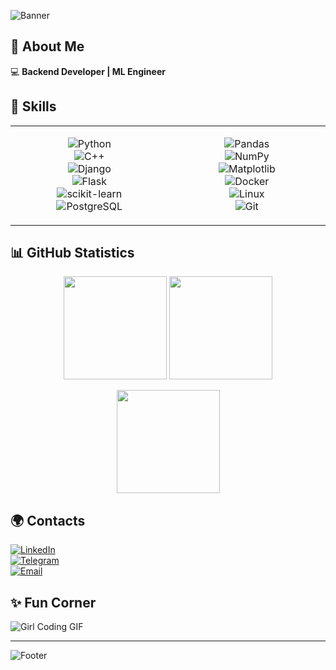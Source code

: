<!-- Profil banner -->
![Banner](https://capsule-render.vercel.app/api?type=waving&color=gradient&height=200&section=header&text=👋%20Salom,%20men%20Zuhra!&fontSize=40&animation=fadeIn&fontAlignY=35&desc=Backend%20Developer%20%7C%20ML%20Engineer&descAlignY=55&descAlign=50)
## 🎯 About Me  
💻 **Backend Developer | ML Engineer**  


## 🔧 Skills  

<table align="center">
<tr>
<td align="center" width="250">
  
![Python](https://img.shields.io/badge/Python-3776AB?style=for-the-badge&logo=python&logoColor=white)  
![C++](https://img.shields.io/badge/C++-00599C?style=for-the-badge&logo=cplusplus&logoColor=white)  
![Django](https://img.shields.io/badge/Django-092E20?style=for-the-badge&logo=django&logoColor=white)  
![Flask](https://img.shields.io/badge/Flask-000000?style=for-the-badge&logo=flask&logoColor=white)  
![scikit-learn](https://img.shields.io/badge/scikit--learn-F7931E?style=for-the-badge&logo=scikitlearn&logoColor=white)  
![PostgreSQL](https://img.shields.io/badge/PostgreSQL-336791?style=for-the-badge&logo=postgresql&logoColor=white)  

</td>
<td align="center" width="250">
  
![Pandas](https://img.shields.io/badge/Pandas-150458?style=for-the-badge&logo=pandas&logoColor=white)  
![NumPy](https://img.shields.io/badge/NumPy-013243?style=for-the-badge&logo=numpy&logoColor=white)  
![Matplotlib](https://img.shields.io/badge/Matplotlib-11557c?style=for-the-badge&logo=plotly&logoColor=white)  
![Docker](https://img.shields.io/badge/Docker-2496ED?style=for-the-badge&logo=docker&logoColor=white)  
![Linux](https://img.shields.io/badge/Linux-FCC624?style=for-the-badge&logo=linux&logoColor=black)  
![Git](https://img.shields.io/badge/Git-F05032?style=for-the-badge&logo=git&logoColor=white)  

</td>
</tr>
</table>




## 📊 GitHub Statistics  

<p align="center">
  <img src="https://github-readme-stats.vercel.app/api?username=ZuhraCodes&show_icons=true&theme=radical" height="165">
  <img src="https://github-readme-stats.vercel.app/api/top-langs/?username=ZuhraCodes&layout=compact&theme=radical" height="165">
</p>

<p align="center">
  <img src="https://streak-stats.demolab.com?user=ZuhraCodes&theme=radical&border_radius=5" height="165">
</p>



## 🌍 Contacts  

[![LinkedIn](https://img.shields.io/badge/LinkedIn-0A66C2?style=for-the-badge&logo=linkedin&logoColor=white)](https://www.linkedin.com/in/zuhra-sayfullayeva-359b07294/)  
[![Telegram](https://img.shields.io/badge/Telegram-26A5E4?style=for-the-badge&logo=telegram&logoColor=white)](https://t.me/fzmz_060913)  
[![Email](https://img.shields.io/badge/Email-D14836?style=for-the-badge&logo=gmail&logoColor=white)](mailto:zuhrasayfullayeva31@example.com)  


## ✨ Fun Corner  

![Girl Coding GIF](https://media.giphy.com/media/L1R1tvI9svkIWwpVYr/giphy.gif)  

---

![Footer](https://capsule-render.vercel.app/api?type=waving&color=gradient&height=120&section=footer)
